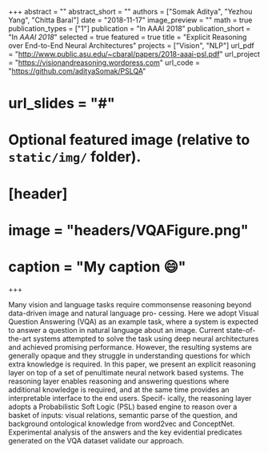 +++
abstract = ""
abstract_short = ""
authors = ["Somak Aditya", "Yezhou Yang", "Chitta Baral"]
date = "2018-11-17"
image_preview = ""
math = true
publication_types = ["1"]
publication = "In AAAI 2018"
publication_short = "In *AAAI 2018*"
selected = true
featured = true
title = "Explicit Reasoning over End-to-End Neural Architectures"
projects = ["Vision", "NLP"]
url_pdf = "http://www.public.asu.edu/~cbaral/papers/2018-aaai-psl.pdf"
url_project = "https://visionandreasoning.wordpress.com"
url_code = "https://github.com/adityaSomak/PSLQA"
# url_slides = "#"


# Optional featured image (relative to `static/img/` folder).
# [header]
# image = "headers/VQAFigure.png"
# caption = "My caption :smile:"

+++

Many vision and language tasks require commonsense reasoning beyond data-driven image and natural language pro-
cessing. Here we adopt Visual Question Answering (VQA) as an example task, where a system is expected to answer a
question in natural language about an image. Current state-of-the-art systems attempted to solve the task using deep neural
architectures and achieved promising performance. However, the resulting systems are generally opaque and they struggle
in understanding questions for which extra knowledge is required. In this paper, we present an explicit reasoning layer on
top of a set of penultimate neural network based systems. The reasoning layer enables reasoning and answering questions
where additional knowledge is required, and at the same time provides an interpretable interface to the end users. Specif-
ically, the reasoning layer adopts a Probabilistic Soft Logic (PSL) based engine to reason over a basket of inputs: visual
relations, semantic parse of the question, and background ontological knowledge from word2vec and ConceptNet. 
Experimental analysis of the answers and the key evidential predicates generated on the VQA dataset validate our approach.

